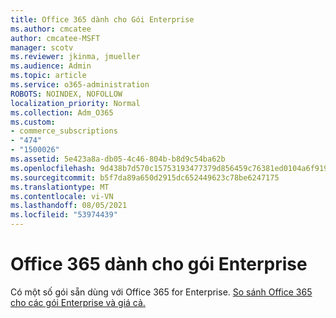 ```yaml
---
title: Office 365 dành cho Gói Enterprise
ms.author: cmcatee
author: cmcatee-MSFT
manager: scotv
ms.reviewer: jkinma, jmueller
ms.audience: Admin
ms.topic: article
ms.service: o365-administration
ROBOTS: NOINDEX, NOFOLLOW
localization_priority: Normal
ms.collection: Adm_O365
ms.custom:
- commerce_subscriptions
- "474"
- "1500026"
ms.assetid: 5e423a8a-db05-4c46-804b-b8d9c54ba62b
ms.openlocfilehash: 9d438b7d570c15753193477379d856459c76381ed0104a6f919d5b46e06dcadf
ms.sourcegitcommit: b5f7da89a650d2915dc652449623c78be6247175
ms.translationtype: MT
ms.contentlocale: vi-VN
ms.lasthandoff: 08/05/2021
ms.locfileid: "53974439"
---
```

# <a name="office-365-for-enterprise-plan"></a>Office 365 dành cho gói Enterprise

Có một số gói sẵn dùng với Office 365 for Enterprise. [So sánh Office 365 cho các gói Enterprise và giá cả.](https://products.office.com/business/compare-more-office-365-for-business-plans)  